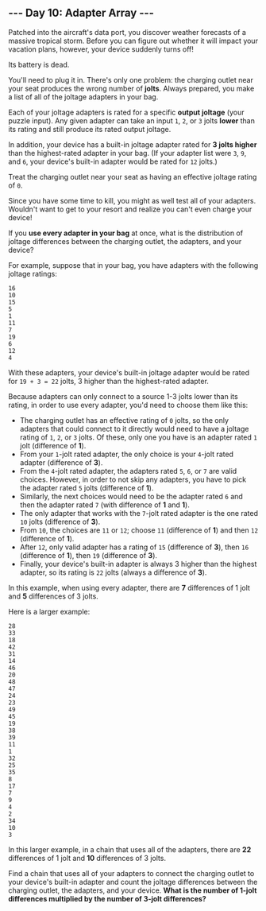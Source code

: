 ## --- Day 10: Adapter Array ---
Patched into the aircraft's data port, you discover weather forecasts of a massive tropical storm. Before you can figure out whether it will impact your vacation plans, however, your device suddenly turns off!
 
Its battery is dead.
 
You'll need to plug it in. There's only one problem: the charging outlet near your seat produces the wrong number of **jolts**. Always prepared, you make a list of all of the joltage adapters in your bag.
 
Each of your joltage adapters is rated for a specific **output joltage** (your puzzle input). Any given adapter can take an input `1`, `2`, or `3` jolts **lower** than its rating and still produce its rated output joltage.
 
In addition, your device has a built-in joltage adapter rated for **3 jolts higher** than the highest-rated adapter in your bag. (If your adapter list were `3`, `9`, and `6`, your device's built-in adapter would be rated for `12` jolts.)
 
Treat the charging outlet near your seat as having an effective joltage rating of `0`.
 
Since you have some time to kill, you might as well test all of your adapters. Wouldn't want to get to your resort and realize you can't even charge your device!
 
If you **use every adapter in your bag** at once, what is the distribution of joltage differences between the charging outlet, the adapters, and your device?
 
For example, suppose that in your bag, you have adapters with the following joltage ratings:
 
```
16
10
15
5
1
11
7
19
6
12
4
```
 
With these adapters, your device's built-in joltage adapter would be rated for `19 + 3 = 22` jolts, 3 higher than the highest-rated adapter.
 
Because adapters can only connect to a source 1-3 jolts lower than its rating, in order to use every adapter, you'd need to choose them like this:
 
- The charging outlet has an effective rating of `0` jolts, so the only adapters that could connect to it directly would need to have a joltage rating of `1`, `2`, or `3` jolts. Of these, only one you have is an adapter rated `1` jolt (difference of **1**).
- From your `1`-jolt rated adapter, the only choice is your `4`-jolt rated adapter (difference of **3**).
- From the `4`-jolt rated adapter, the adapters rated `5`, `6`, or `7` are valid choices. However, in order to not skip any adapters, you have to pick the adapter rated `5` jolts (difference of **1**).
- Similarly, the next choices would need to be the adapter rated `6` and then the adapter rated `7` (with difference of **1** and **1**).
- The only adapter that works with the `7`-jolt rated adapter is the one rated `10` jolts (difference of **3**).
- From `10`, the choices are `11` or `12`; choose `11` (difference of **1**) and then `12` (difference of **1**).
- After `12`, only valid adapter has a rating of `15` (difference of **3**), then `16` (difference of **1**), then `19` (difference of **3**).
- Finally, your device's built-in adapter is always 3 higher than the highest adapter, so its rating is `22` jolts (always a difference of **3**).
 
In this example, when using every adapter, there are **7** differences of 1 jolt and **5** differences of 3 jolts.
 
Here is a larger example:
 
```
28
33
18
42
31
14
46
20
48
47
24
23
49
45
19
38
39
11
1
32
25
35
8
17
7
9
4
2
34
10
3
```
 
In this larger example, in a chain that uses all of the adapters, there are **22** differences of 1 jolt and **10** differences of 3 jolts.
 
Find a chain that uses all of your adapters to connect the charging outlet to your device's built-in adapter and count the joltage differences between the charging outlet, the adapters, and your device. **What is the number of 1-jolt differences multiplied by the number of 3-jolt differences?**
 